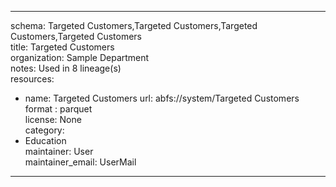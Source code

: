 


---  
schema: Targeted Customers,Targeted Customers,Targeted Customers,Targeted Customers  
title: Targeted Customers  
organization: Sample Department  
notes: Used in 8 lineage(s)  
resources:  
  - name: Targeted Customers 
    url: abfs://system/Targeted Customers 
    format : parquet  
license: None  
category:
  - Education  
maintainer: User  
maintainer_email: UserMail  
---